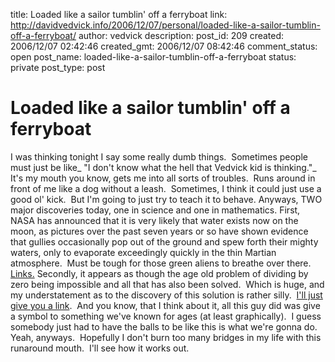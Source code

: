 title: Loaded like a sailor tumblin' off a ferryboat
link: http://davidvedvick.info/2006/12/07/personal/loaded-like-a-sailor-tumblin-off-a-ferryboat/
author: vedvick
description: 
post_id: 209
created: 2006/12/07 02:42:46
created_gmt: 2006/12/07 08:42:46
comment_status: open
post_name: loaded-like-a-sailor-tumblin-off-a-ferryboat
status: private
post_type: post

# Loaded like a sailor tumblin' off a ferryboat

I was thinking tonight I say some really dumb things.  Sometimes people must just be like_ "I don't know what the hell that Vedvick kid is thinking."_  It's my mouth you know, gets me into all sorts of troubles.  Runs around in front of me like a dog without a leash.  Sometimes, I think it could just use a good ol' kick.  But I'm going to just try to teach it to behave. Anyways, TWO major discoveries today, one in science and one in mathematics. First, NASA has announced that it is very likely that water exists now on the moon, as pictures over the past seven years or so have shown evidence that gullies occasionally pop out of the ground and spew forth their mighty waters, only to evaporate exceedingly quickly in the thin Martian atmosphere.  Must be tough for those green aliens to breathe over there. [Links.](http://www.space.com/scienceastronomy/061206_mars_gullies.html) Secondly, it appears as though the age old problem of dividing by zero being impossible and all that has also been solved.  Which is huge, and my understatement as to the discovery of this solution is rather silly.  [I'll just give you a link](http://science.slashdot.org/article.pl?sid=06/12/07/0416223&from=rss).  And you know, that I think about it, all this guy did was give a symbol to something we've known for ages (at least graphically).  I guess somebody just had to have the balls to be like this is what we're gonna do. Yeah, anyways.  Hopefully I don't burn too many bridges in my life with this runaround mouth.  I'll see how it works out.